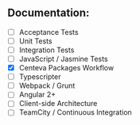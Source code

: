 
## Documentation:

- [ ] Acceptance Tests
- [ ] Unit Tests
- [ ] Integration Tests
- [ ] JavaScript / Jasmine Tests
- [x] Centeva Packages Workflow
- [ ] Typescripter
- [ ] Webpack / Grunt
- [ ] Angular 2+
- [ ] Client-side Architecture
- [ ] TeamCity / Continuous Integration